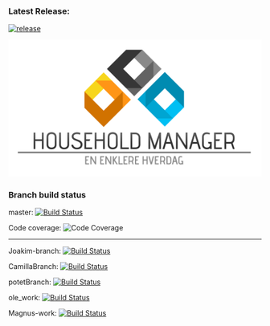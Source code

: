 ### Latest Release:
[![release](http://github-release-version.herokuapp.com/github/StamosUltra/HouseholdManager---Group5/release.svg?style=flat)](https://github.com/StamosUltra/HouseholdManager---Group5/releases/latest)
<br>

<img src=https://raw.githubusercontent.com/StamosUltra/HouseholdManager---Group5/master/src/main/webapp/images/HHM_logo_text.png><br>


### Branch build status

master: [![Build Status](https://travis-ci.org/StamosUltra/HouseholdManager---Group5.svg?branch=master)](https://travis-ci.org/StamosUltra/HouseholdManager---Group5)

Code coverage: ![Code Coverage](https://codecov.io/gh/StamosUltra/HouseholdManager---Group5/branch/master/graph/badge.svg)

---
Joakim-branch: [![Build Status](https://travis-ci.org/StamosUltra/HouseholdManager---Group5.svg?branch=Joakim-Branch)](https://travis-ci.org/StamosUltra/HouseholdManager---Group5)

CamillaBranch: [![Build Status](https://travis-ci.org/StamosUltra/HouseholdManager---Group5.svg?branch=CamillaBranch)](https://travis-ci.org/StamosUltra/HouseholdManager---Group5)

potetBranch: [![Build Status](https://travis-ci.org/StamosUltra/HouseholdManager---Group5.svg?branch=potetBranch)](https://travis-ci.org/StamosUltra/HouseholdManager---Group5)

ole_work: [![Build Status](https://travis-ci.org/StamosUltra/HouseholdManager---Group5.svg?branch=ole_work)](https://travis-ci.org/StamosUltra/HouseholdManager---Group5)

Magnus-work: [![Build Status](https://travis-ci.org/StamosUltra/HouseholdManager---Group5.svg?branch=Magnus-work)](https://travis-ci.org/StamosUltra/HouseholdManager---Group5)
